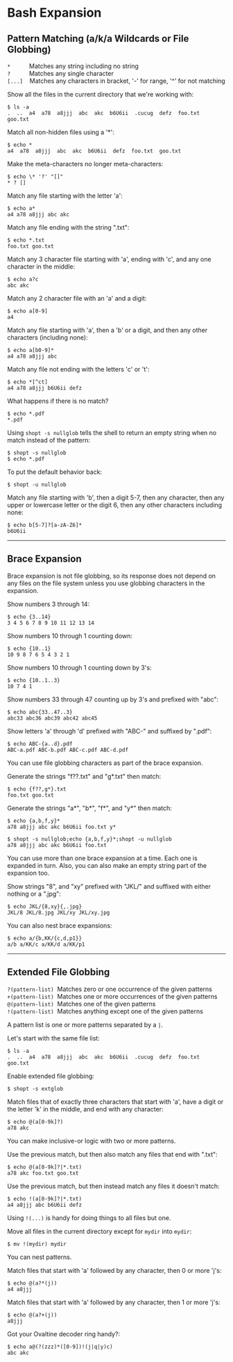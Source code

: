 # Bash Expansion

## Pattern Matching (a/k/a Wildcards or File Globbing)

`*`&nbsp;&nbsp;&nbsp;&nbsp;&nbsp;&nbsp;&nbsp;&nbsp;&nbsp;&nbsp;
Matches any string including no string<br>
`?`&nbsp;&nbsp;&nbsp;&nbsp;&nbsp;&nbsp;&nbsp;&nbsp;&nbsp;&nbsp;
Matches any single character<br>
`[...]`&nbsp;&nbsp;&nbsp;
Matches any characters in bracket, '-' for range, '^' for not matching<br>

Show all the files in the current directory that we're working with:

```
$ ls -a
.  ..  a4  a78  a8jjj  abc  akc  b6U6ii  .cucug  defz  foo.txt  goo.txt
```

Match all non-hidden files using a '*':

```
$ echo *
a4  a78  a8jjj  abc  akc  b6U6ii  defz  foo.txt  goo.txt
```

Make the meta-characters no longer meta-characters:

```
$ echo \* '?' "[]"
* ? []
```

Match any file starting with the letter 'a':

```
$ echo a*
a4 a78 a8jjj abc akc
```

Match any file ending with the string ".txt":

```
$ echo *.txt
foo.txt goo.txt
```

Match any 3 character file starting with 'a', ending with 'c', and
any one character in the middle:

```
$ echo a?c
abc akc
```

Match any 2 character file with an 'a' and a digit:

```
$ echo a[0-9]
a4
```

Match any file starting with 'a', then a 'b' or a digit, and then any
other characters (including none):

```
$ echo a[b0-9]*
a4 a78 a8jjj abc
```

Match any file not ending with the letters 'c' or 't':

```
$ echo *[^ct]
a4 a78 a8jjj b6U6ii defz
```

What happens if there is no match?

```
$ echo *.pdf
*.pdf
```


Using `shopt -s nullglob` tells the shell to return an empty string
when no match instead of the pattern:

```
$ shopt -s nullglob
$ echo *.pdf

```

To put the default behavior back:

```
$ shopt -u nullglob
```

Match any file starting with 'b', then a digit 5-7, then any character,
then any upper or lowercase letter or the digit 6, then any other
characters including none:

```
$ echo b[5-7]?[a-zA-Z6]*
b6U6ii
```

***
## Brace Expansion

Brace expansion is not file globbing, so its response does not
depend on any files on the file system unless you use globbing
characters in the expansion.

Show numbers 3 through 14:

```
$ echo {3..14}
3 4 5 6 7 8 9 10 11 12 13 14
```

Show numbers 10 through 1 counting down:

```
$ echo {10..1}
10 9 8 7 6 5 4 3 2 1
```

Show numbers 10 through 1 counting down by 3's:

```
$ echo {10..1..3}
10 7 4 1
```

Show numbers 33 through 47 counting up by 3's and prefixed with "abc":

```
$ echo abc{33..47..3}
abc33 abc36 abc39 abc42 abc45
```

Show letters 'a' through 'd' prefixed with "ABC-" and suffixed by ".pdf":

```
$ echo ABC-{a..d}.pdf
ABC-a.pdf ABC-b.pdf ABC-c.pdf ABC-d.pdf
```

You can use file globbing characters as part of the brace expansion.

Generate the strings "f??.txt" and "g*.txt" then match:

```
$ echo {f??,g*}.txt
foo.txt goo.txt
```

Generate the strings "a*", "b*", "f*", and "y*" then match:

```
$ echo {a,b,f,y}*
a78 a8jjj abc akc b6U6ii foo.txt y*
```

```
$ shopt -s nullglob;echo {a,b,f,y}*;shopt -u nullglob
a78 a8jjj abc akc b6U6ii foo.txt
```

You can use more than one brace expansion at a time.  Each one is
expanded in turn.  Also, you can also make an empty string part of
the expansion too.

Show strings "8", and "xy" prefixed with "JKL/" and suffixed
with either nothing or a ".jpg":

```
$ echo JKL/{8,xy}{,.jpg}
JKL/8 JKL/8.jpg JKL/xy JKL/xy.jpg
```

You can also nest brace expansions:

```
$ echo a/{b,KK/{c,d,p1}}
a/b a/KK/c a/KK/d a/KK/p1
```

***
## Extended File Globbing

`?(pattern-list)`&nbsp;
Matches zero or one occurrence of the given patterns<br>
`+(pattern-list)`&nbsp;
Matches one or more occurrences of the given patterns<br>
`@(pattern-list)`&nbsp;
Matches one of the given patterns<br>
`!(pattern-list)`&nbsp;
Matches anything except one of the given patterns<br>

A pattern list is one or more patterns separated by a `|`.

Let's start with the same file list:

```
$ ls -a
.  ..  a4  a78  a8jjj  abc  akc  b6U6ii  .cucug  defz  foo.txt  goo.txt
```

Enable extended file globbing:

```
$ shopt -s extglob
```

Match files that of exactly three characters that start with 'a',
have a digit or the letter 'k' in the middle, and end with any
character:

```
$ echo @(a[0-9k]?)
a78 akc
```

You can make inclusive-or logic with two or more patterns.

Use the previous match, but then also match any files that end
with ".txt":

```
$ echo @(a[0-9k]?|*.txt)
a78 akc foo.txt goo.txt
```

Use the previous match, but then instead match any files it doesn't
match:

```
$ echo !(a[0-9k]?|*.txt)
a4 a8jjj abc b6U6ii defz
```

Using `!(...)` is handy for doing things to all files but one.

Move all files in the current directory except for `mydir` into
`mydir`:

```
$ mv !(mydir) mydir
```

You can nest patterns.

Match files that start with 'a' followed by any character, then
0 or more 'j's:

```
$ echo @(a?*(j))
a4 a8jjj
```

Match files that start with 'a' followed by any character, then
1 or more 'j's:

```
$ echo @(a?+(j))
a8jjj
```

Got your Ovaltine decoder ring handy?:

```
$ echo a@(?(zzz)*([0-9])!(j|q|y)c)
abc akc
```
